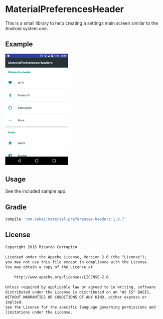 MaterialPreferencesHeader
=========================
This is a small library to help creating a settings main screen similar
to the Android system one.

Example
-------
<img src="/github/example.png" width="200">

Usage
------
See the included sample app.

Gradle
------
```groovy
compile 'com.kakai:material-preferences-headers:1.0.7'
```

License
-------

    Copyright 2016 Ricardo Carrapiço

    Licensed under the Apache License, Version 2.0 (the "License");
    you may not use this file except in compliance with the License.
    You may obtain a copy of the License at

        http://www.apache.org/licenses/LICENSE-2.0

    Unless required by applicable law or agreed to in writing, software
    distributed under the License is distributed on an "AS IS" BASIS,
    WITHOUT WARRANTIES OR CONDITIONS OF ANY KIND, either express or implied.
    See the License for the specific language governing permissions and
    limitations under the License.

